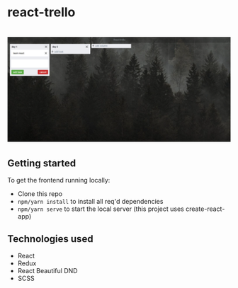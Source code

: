 # react-trello
# ![react-trello](project-logo.png)
## Getting started
To get the frontend running locally:
- Clone this repo
- `npm/yarn install` to install all req'd dependencies
- `npm/yarn serve` to start the local server (this project uses create-react-app)
## Technologies used
- React
- Redux
- React Beautiful DND
- SCSS
